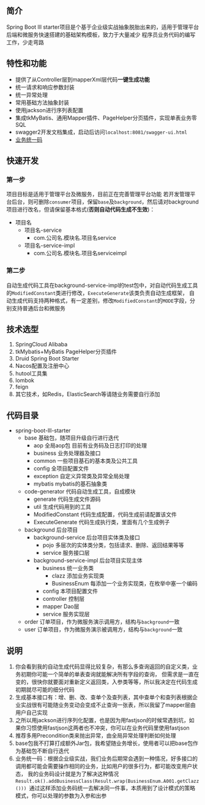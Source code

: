 ## 简介
Spring Boot lll starter项目是个基于企业级实战抽象脱胎出来的，适用于管理平台后端和微服务快速搭建的基础架构模板，致力于大量减少
程序员业务代码的编写工作，少走弯路

## 特性和功能
- 提供了从Controller层到mapperXml层代码**一键生成功能**
- 统一请求和响应参数封装
- 统一异常处理
- 常用基础方法抽象封装
- 使用jackson进行序列表配置
- 集成tkMyBatis、通用Mapper插件、PageHelper分页插件，实现单表业务零SQL
- swagger2开发文档集成，启动后访问`localhost:8081/swagger-ui.html`
- [业务统一码](#1)

## 快速开发
### 第一步
项目目标是适用于管理平台及微服务，目前正在完善管理平台功能
若开发管理平台后台，则可删除`consumer`项目，保留`base`及`background`，然后请对background项目进行改名，但请保留基本格式(**否则自动代码生成不生效**)：
- 项目名
  - 项目名-service
    - com.公司名.模块名.项目名service
  - 项目名-service-impl
    - com.公司名.模块名.项目名serviceimpl

### 第二步
自动生成代码工具在background-service-impl的test包中，对自动代码生成工具的`ModifiedConstant`类进行修改，`ExecuteGenerate`该类负责自动生成框架，
自动生成代码支持两种格式，有一定差别，修改`ModifiedConstant`的`MODE`字段，分别支持普通后台和微服务

## 技术选型
1. SpringCloud Alibaba
2. tkMybatis+MyBatis PageHelper分页插件
3. Druid Spring Boot Starter
4. Nacos配置及注册中心
5. hutool工具集
6. lombok
7. feign
8. 其它技术，如Redis，ElasticSearch等请随业务需要自行添加

## 代码目录

- spring-boot-lll-starter
  - base 基础包，随项目升级自行进行迭代
    - aop 全局aop包 目前有业务码及日志打印的处理
    - business 业务处理器及接口
    - common 一些项目基石的基本类及公共工具
    - config 全项目配置文件
    - exception 自定义异常类及异常全局处理
    - mybatis mybatis的基石抽象类
  - code-generator 代码自动生成工具，自成模块
    - generate 代码生成文件源码
    - util 生成代码用到的工具
    - ModifiedConstant 代码生成配置，代码生成前请配置该文件
    - ExecuteGenerate 代码生成执行类，里面有几个生成例子
  - background 后台项目
    - background-service 后台项目实体类及接口
      - pojo 多层次的实体类分类，包括请求、删除、返回结果等等
      - service 服务接口层
    - background-service-impl 后台项目实现主体
      - business 统一业务类
        - clazz 添加业务实现类
        - BusinessEnum 每添加一个业务实现类，在枚举中塞一个编码
      - config 本项目配置文件
      - controller 控制层
      - mapper Dao层
      - service 服务实现层
  - order 订单项目，作为微服务演示调用方，结构与`background`一致
  - user 订单项目，作为微服务演示被调用方，结构与`background`一致
      


## 说明
1. 你会看到我的自动生成代码显得比较复杂，有那么多查询返回的自定义类，业务初期你可能一个简单的单表查询就能解决所有字段的查询，
但需求是一直在变的，很快你就要面对重新定义返回类，入参类等等，所以我决定在代码生成初期就尽可能的细分代码
2. 生成基本接口有：增、删、改、查单个及查列表，其中查单个和查列表根据企业实战很有可能随业务变动会变成不止查询一张表，所以我留了mapper层由用户自己实现
3. 之所以用jackson进行序列化配置，也是因为用fastjson的时候常遇到坑，如果你习惯使用fastjson这两者也不冲突，你可以在业务代码里使用fastjson
4. 推荐多用Precondition类来抛出异常，由全局异常处理判断如何处理
5. base包我不打算打成额外Jar包，我希望随业务增长，使用者可以把base包作为基础包不断自行迭代
6. 业务统一码：<span id="1">根据企业级实战，我们业务后期常会遇到一种情况，好多接口的调用都可能会需要操作相同的业务，比如用户的很多行为，都可能改变用户状态，
我的业务码设计就是为了解决这种情况`Result.ok().addBusinessClass(Result.wrap(BusinessEnum.A001.getClazz())) `通过这样添加业务码统一去解决同一件事，本质用到了设计模式的策略模式，你可以处理的参数为入参和出参
</span>